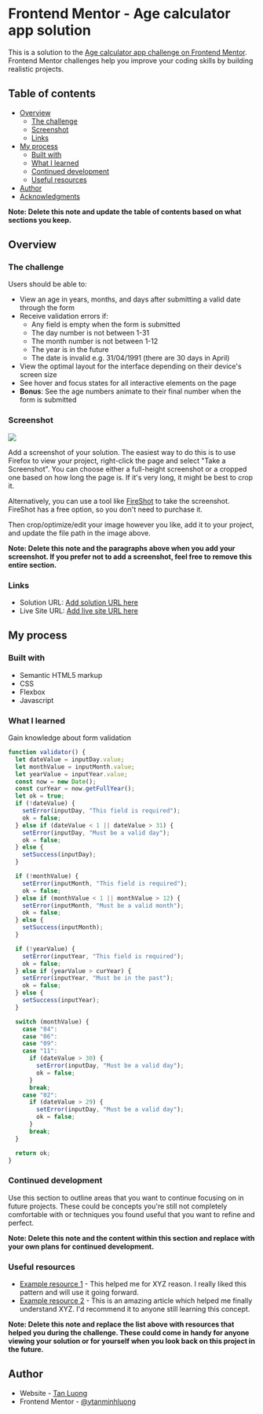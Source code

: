# Frontend Mentor - Age calculator app solution

This is a solution to the [Age calculator app challenge on Frontend Mentor](https://www.frontendmentor.io/challenges/age-calculator-app-dF9DFFpj-Q). Frontend Mentor challenges help you improve your coding skills by building realistic projects.

## Table of contents

- [Overview](#overview)
  - [The challenge](#the-challenge)
  - [Screenshot](#screenshot)
  - [Links](#links)
- [My process](#my-process)
  - [Built with](#built-with)
  - [What I learned](#what-i-learned)
  - [Continued development](#continued-development)
  - [Useful resources](#useful-resources)
- [Author](#author)
- [Acknowledgments](#acknowledgments)

**Note: Delete this note and update the table of contents based on what sections you keep.**

## Overview

### The challenge

Users should be able to:

- View an age in years, months, and days after submitting a valid date through the form
- Receive validation errors if:
  - Any field is empty when the form is submitted
  - The day number is not between 1-31
  - The month number is not between 1-12
  - The year is in the future
  - The date is invalid e.g. 31/04/1991 (there are 30 days in April)
- View the optimal layout for the interface depending on their device's screen size
- See hover and focus states for all interactive elements on the page
- **Bonus**: See the age numbers animate to their final number when the form is submitted

### Screenshot

![](./screenshot.jpg)

Add a screenshot of your solution. The easiest way to do this is to use Firefox to view your project, right-click the page and select "Take a Screenshot". You can choose either a full-height screenshot or a cropped one based on how long the page is. If it's very long, it might be best to crop it.

Alternatively, you can use a tool like [FireShot](https://getfireshot.com/) to take the screenshot. FireShot has a free option, so you don't need to purchase it.

Then crop/optimize/edit your image however you like, add it to your project, and update the file path in the image above.

**Note: Delete this note and the paragraphs above when you add your screenshot. If you prefer not to add a screenshot, feel free to remove this entire section.**

### Links

- Solution URL: [Add solution URL here](https://www.frontendmentor.io/solutions/age-calculator-app-um-Fx4MiJN)
- Live Site URL: [Add live site URL here](https://ubiquitous-bublanina-152b78.netlify.app/)

## My process

### Built with

- Semantic HTML5 markup
- CSS
- Flexbox
- Javascript

### What I learned

Gain knowledge about form validation

```js
function validator() {
  let dateValue = inputDay.value;
  let monthValue = inputMonth.value;
  let yearValue = inputYear.value;
  const now = new Date();
  const curYear = now.getFullYear();
  let ok = true;
  if (!dateValue) {
    setError(inputDay, "This field is required");
    ok = false;
  } else if (dateValue < 1 || dateValue > 31) {
    setError(inputDay, "Must be a valid day");
    ok = false;
  } else {
    setSuccess(inputDay);
  }

  if (!monthValue) {
    setError(inputMonth, "This field is required");
    ok = false;
  } else if (monthValue < 1 || monthValue > 12) {
    setError(inputMonth, "Must be a valid month");
    ok = false;
  } else {
    setSuccess(inputMonth);
  }

  if (!yearValue) {
    setError(inputYear, "This field is required");
    ok = false;
  } else if (yearValue > curYear) {
    setError(inputYear, "Must be in the past");
    ok = false;
  } else {
    setSuccess(inputYear);
  }

  switch (monthValue) {
    case "04":
    case "06":
    case "09":
    case "11":
      if (dateValue > 30) {
        setError(inputDay, "Must be a valid day");
        ok = false;
      }
      break;
    case "02":
      if (dateValue > 29) {
        setError(inputDay, "Must be a valid day");
        ok = false;
      }
      break;
  }

  return ok;
}
```

### Continued development

Use this section to outline areas that you want to continue focusing on in future projects. These could be concepts you're still not completely comfortable with or techniques you found useful that you want to refine and perfect.

**Note: Delete this note and the content within this section and replace with your own plans for continued development.**

### Useful resources

- [Example resource 1](https://www.example.com) - This helped me for XYZ reason. I really liked this pattern and will use it going forward.
- [Example resource 2](https://www.example.com) - This is an amazing article which helped me finally understand XYZ. I'd recommend it to anyone still learning this concept.

**Note: Delete this note and replace the list above with resources that helped you during the challenge. These could come in handy for anyone viewing your solution or for yourself when you look back on this project in the future.**

## Author

- Website - [Tan Luong](https://www.your-site.com)
- Frontend Mentor - [@ytanminhluong](https://www.frontendmentor.io/profile/tanminhluong)
